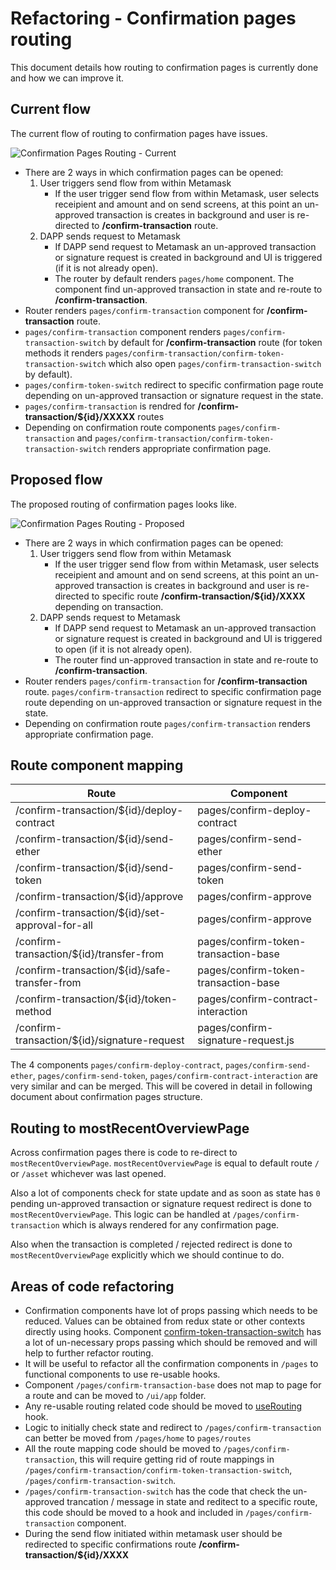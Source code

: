 # Refactoring - Confirmation pages routing

This document details how routing to confirmation pages is currently done and how we can improve it.

## Current flow

The current flow of routing to confirmation pages have issues.

![Confirmation Pages Routing - Current](https://raw.githubusercontent.com/MetaMask/metamask-extension/develop/docs/refactoring/confirmation-pages-routing/current.png)

- There are 2 ways in which confirmation pages can be opened:
  1. User triggers send flow from within Metamask
     - If the user trigger send flow from within Metamask, user selects receipient and amount and on send screens, at this point an un-approved transaction is creates in background and user is re-directed to **/confirm-transaction** route.
  2. DAPP sends request to Metamask
     - If DAPP send request to Metamask an un-approved transaction or signature request is created in background and UI is triggered (if it is not already open).
     - The router by default renders `pages/home` component. The component find un-approved transaction in state and re-route to **/confirm-transaction**.
- Router renders `pages/confirm-transaction` component for **/confirm-transaction** route.
- `pages/confirm-transaction` component renders `pages/confirm-transaction-switch` by default for **/confirm-transaction** route (for token methods it renders `pages/confirm-transaction/confirm-token-transaction-switch` which also open `pages/confirm-transaction-switch` by default).
- `pages/confirm-token-switch` redirect to specific confirmation page route depending on un-approved transaction or signature request in the state.
- `pages/confirm-transaction` is rendred for **/confirm-transaction/${id}/XXXXX** routes
- Depending on confirmation route components `pages/confirm-transaction` and `pages/confirm-transaction/confirm-token-transaction-switch` renders appropriate confirmation page.

## Proposed flow

The proposed routing of confirmation pages looks like.

![Confirmation Pages Routing - Proposed](https://raw.githubusercontent.com/MetaMask/metamask-extension/develop/docs/refactoring/confirmation-pages-routing/proposed.png)

- There are 2 ways in which confirmation pages can be opened:
  1. User triggers send flow from within Metamask
     - If the user trigger send flow from within Metamask, user selects receipient and amount and on send screens, at this point an un-approved transaction is creates in background and user is re-directed to specific route **/confirm-transaction/${id}/XXXX** depending on transaction.
  2. DAPP sends request to Metamask
     - If DAPP send request to Metamask an un-approved transaction or signature request is created in background and UI is triggered to open (if it is not already open).
     - The router find un-approved transaction in state and re-route to **/confirm-transaction**.
- Router renders `pages/confirm-transaction` for **/confirm-transaction** route. `pages/confirm-transaction` redirect to specific confirmation page route depending on un-approved transaction or signature request in the state.
- Depending on confirmation route `pages/confirm-transaction` renders appropriate confirmation page.

## Route component mapping

| Route                                           | Component                            |
| ----------------------------------------------- | ------------------------------------ |
| /confirm-transaction/${id}/deploy-contract      | pages/confirm-deploy-contract        |
| /confirm-transaction/${id}/send-ether           | pages/confirm-send-ether             |
| /confirm-transaction/${id}/send-token           | pages/confirm-send-token             |
| /confirm-transaction/${id}/approve              | pages/confirm-approve                |
| /confirm-transaction/${id}/set-approval-for-all | pages/confirm-approve                |
| /confirm-transaction/${id}/transfer-from        | pages/confirm-token-transaction-base |
| /confirm-transaction/${id}/safe-transfer-from   | pages/confirm-token-transaction-base |
| /confirm-transaction/${id}/token-method         | pages/confirm-contract-interaction   |
| /confirm-transaction/${id}/signature-request    | pages/confirm-signature-request.js   |

The 4 components `pages/confirm-deploy-contract`,
`pages/confirm-send-ether`, `pages/confirm-send-token`, `pages/confirm-contract-interaction` are very similar and can be merged. This will be covered in detail in following document about confirmation pages structure.

## Routing to mostRecentOverviewPage

Across confirmation pages there is code to re-direct to `mostRecentOverviewPage`. `mostRecentOverviewPage` is equal to default route `/` or `/asset` whichever was last opened.

Also a lot of components check for state update and as soon as state has `0` pending un-approved transaction or signature request redirect is done to `mostRecentOverviewPage`. This logic can be handled at `/pages/confirm-transaction` which is always rendered for any confirmation page.

Also when the transaction is completed / rejected redirect is done to `mostRecentOverviewPage` explicitly which we should continue to do.

## Areas of code refactoring

- Confirmation components have lot of props passing which needs to be reduced. Values can be obtained from redux state or other contexts directly using hooks. Component [confirm-token-transaction-switch](https://github.com/MetaMask/metamask-extension/blob/develop/ui/pages/confirm-transaction/confirm-token-transaction-switch.js) has a lot of un-necessary props passing which should be removed and will help to further refactor routing.
- It will be useful to refactor all the confirmation components in `/pages` to functional components to use re-usable hooks.
- Component `/pages/confirm-transaction-base` does not map to page for a route and can be moved to `/ui/app` folder.
- Any re-usable routing related code should be moved to [useRouting](https://github.com/MetaMask/metamask-extension/blob/develop/ui/hooks/useRouting.js) hook.
- Logic to initially check state and redirect to `/pages/confirm-transaction` can better be moved from `/pages/home` to `pages/routes`
- All the route mapping code should be moved to `/pages/confirm-transaction`, this will require getting rid of route mappings in `/pages/confirm-transaction/confirm-token-transaction-switch`, `/pages/confirm-transaction-switch`.
- `/pages/confirm-transaction-switch` has the code that check the un-approved trancation / message in state and reditect to a specific route, this code should be moved to a hook and included in `/pages/confirm-transaction` component.
- During the send flow initiated within metamask user should be redirected to specific confirmations route **/confirm-transaction/${id}/XXXX**
